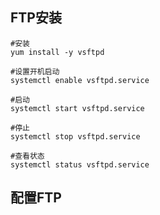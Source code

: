 ## FTP安装
```
#安装
yum install -y vsftpd

#设置开机启动
systemctl enable vsftpd.service

#启动
systemctl start vsftpd.service

#停止
systemctl stop vsftpd.service

#查看状态
systemctl status vsftpd.service
```

## 配置FTP
```

```